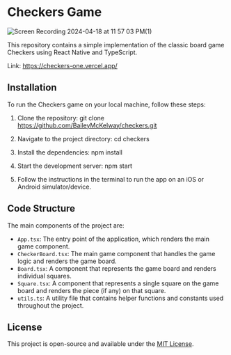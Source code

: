 # Checkers Game
![Screen Recording 2024-04-18 at 11 57 03 PM(1)](https://github.com/BaileyMcKelway/checkers/assets/25776618/192a6706-c872-4922-9d9e-bd4770eef979)

This repository contains a simple implementation of the classic board game Checkers using React Native and TypeScript.

Link: https://checkers-one.vercel.app/


## Installation

To run the Checkers game on your local machine, follow these steps:

1. Clone the repository:
git clone https://github.com/BaileyMcKelway/checkers.git

2. Navigate to the project directory:
cd checkers

3. Install the dependencies:
npm install

4. Start the development server:
npm start

5. Follow the instructions in the terminal to run the app on an iOS or Android simulator/device.

## Code Structure

The main components of the project are:

- `App.tsx`: The entry point of the application, which renders the main game component.
- `CheckerBoard.tsx`: The main game component that handles the game logic and renders the game board.
- `Board.tsx`: A component that represents the game board and renders individual squares.
- `Square.tsx`: A component that represents a single square on the game board and renders the piece (if any) on that square.
- `utils.ts`: A utility file that contains helper functions and constants used throughout the project.

## License

This project is open-source and available under the [MIT License](LICENSE).

